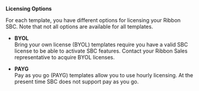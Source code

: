 **Licensing Options**

For each template, you have different options for licensing your Ribbon SBC. Note that not all options are available for all templates.

  - **BYOL**   
    Bring your own license (BYOL) templates require you have a valid SBC license to be able to activate SBC features. Contact your Ribbon Sales representative to acquire BYOL licenses.

  - **PAYG**   
    Pay as you go (PAYG) templates allow you to use hourly licensing. At the present time SBC does not support pay as you go.


